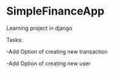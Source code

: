 # SimpleFinanceApp
Learning project in django


Tasks:

  -Add Option of creating new transaction
  
  -Add Option of creating new user
